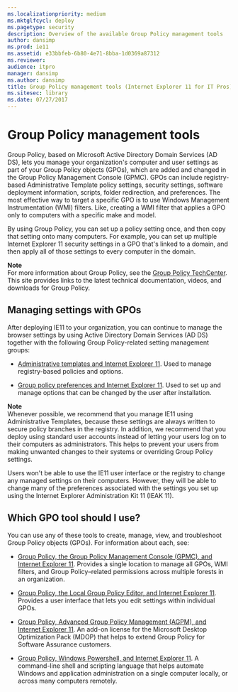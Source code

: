 ```yaml
---
ms.localizationpriority: medium
ms.mktglfcycl: deploy
ms.pagetype: security
description: Overview of the available Group Policy management tools
author: dansimp
ms.prod: ie11
ms.assetid: e33bbfeb-6b80-4e71-8bba-1d0369a87312
ms.reviewer:
audience: itpro
manager: dansimp
ms.author: dansimp
title: Group Policy management tools (Internet Explorer 11 for IT Pros)
ms.sitesec: library
ms.date: 07/27/2017
---
```



# Group Policy management tools
Group Policy, based on Microsoft Active Directory Domain Services (AD DS), lets you manage your organization's computer and user settings as part of your Group Policy objects (GPOs), which are added and changed in the Group Policy Management Console (GPMC). GPOs can include registry-based Administrative Template policy settings, security settings, software deployment information, scripts, folder redirection, and preferences. The most effective way to target a specific GPO is to use Windows Management Instrumentation (WMI) filters. Like, creating a WMI filter that applies a GPO only to computers with a specific make and model.

By using Group Policy, you can set up a policy setting once, and then copy that setting onto many computers. For example, you can set up multiple Internet Explorer 11 security settings in a GPO that's linked to a domain, and then apply all of those settings to every computer in the domain.

**Note**<br>
For more information about Group Policy, see the [Group Policy TechCenter](https://go.microsoft.com/fwlink/p/?LinkId=214514). This site provides links to the latest technical documentation, videos, and downloads for Group Policy.

## Managing settings with GPOs
After deploying IE11 to your organization, you can continue to manage the browser settings by using Active Directory Domain Services (AD DS) together with the following Group Policy-related setting management groups:

-   [Administrative templates and Internet Explorer 11](administrative-templates-and-ie11.md). Used to manage registry-based policies and options.

-   [Group policy preferences and Internet Explorer 11](group-policy-preferences-and-ie11.md). Used to set up and manage options that can be changed by the user after installation.

**Note**<br>
Whenever possible, we recommend that you manage IE11 using Administrative Templates, because these settings are always written to secure policy branches in the registry. In addition, we recommend that you deploy using standard user accounts instead of letting your users log on to their computers as administrators. This helps to prevent your users from making unwanted changes to their systems or overriding Group Policy settings.


Users won't be able to use the IE11 user interface or the registry to change any managed settings on their computers. However, they will be able to change many of the preferences associated with the settings you set up using the Internet Explorer Administration Kit 11 (IEAK 11).

## Which GPO tool should I use?
You can use any of these tools to create, manage, view, and troubleshoot Group Policy objects (GPOs). For information about each, see:

-   [Group Policy, the Group Policy Management Console (GPMC), and Internet Explorer 11](group-policy-and-group-policy-mgmt-console-ie11.md). Provides a single location to manage all GPOs, WMI filters, and Group Policy–related permissions across multiple forests in an organization.

-   [Group Policy, the Local Group Policy Editor, and Internet Explorer 11](group-policy-and-local-group-policy-editor-ie11.md). Provides a user interface that lets you edit settings within individual GPOs.

-   [Group Policy, Advanced Group Policy Management (AGPM), and Internet Explorer 11](group-policy-and-advanced-group-policy-mgmt-ie11.md). An add-on license for the Microsoft Desktop Optimization Pack (MDOP) that helps to extend Group Policy for Software Assurance customers.

-   [Group Policy, Windows Powershell, and Internet Explorer 11](group-policy-windows-powershell-ie11.md). A command-line shell and scripting language that helps automate Windows and application administration on a single computer locally, or across many computers remotely.








